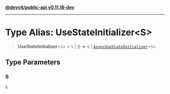 [**@devvit/public-api v0.11.18-dev**](../README.md)

---

# Type Alias: UseStateInitializer\<S\>

> **UseStateInitializer**\<`S`\> = `S` \| () => `S` \| [`AsyncUseStateInitializer`](AsyncUseStateInitializer.md)\<`S`\>

## Type Parameters

### S

`S`
